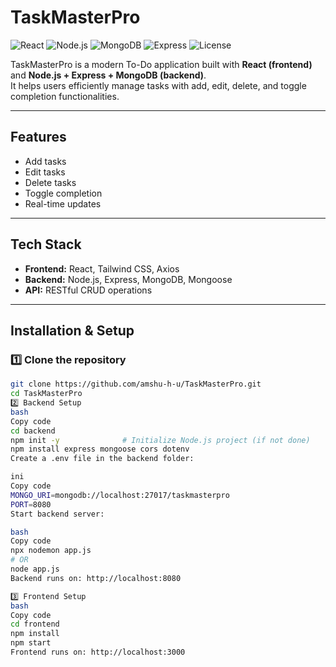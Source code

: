 # TaskMasterPro

![React](https://img.shields.io/badge/React-17.0.2-blue?logo=react&logoColor=white)
![Node.js](https://img.shields.io/badge/Node.js-18.0-green?logo=node.js&logoColor=white)
![MongoDB](https://img.shields.io/badge/MongoDB-6.0-green?logo=mongodb&logoColor=white)
![Express](https://img.shields.io/badge/Express-4.18-black)
![License](https://img.shields.io/badge/License-MIT-yellow)

TaskMasterPro is a modern To-Do application built with **React (frontend)** and **Node.js + Express + MongoDB (backend)**.  
It helps users efficiently manage tasks with add, edit, delete, and toggle completion functionalities.

---

## Features
- Add tasks
- Edit tasks
- Delete tasks
- Toggle completion
- Real-time updates

---

## Tech Stack
- **Frontend:** React, Tailwind CSS, Axios
- **Backend:** Node.js, Express, MongoDB, Mongoose
- **API:** RESTful CRUD operations

---

## Installation & Setup

### 1️⃣ Clone the repository
```bash
git clone https://github.com/amshu-h-u/TaskMasterPro.git
cd TaskMasterPro
2️⃣ Backend Setup
bash
Copy code
cd backend
npm init -y              # Initialize Node.js project (if not done)
npm install express mongoose cors dotenv
Create a .env file in the backend folder:

ini
Copy code
MONGO_URI=mongodb://localhost:27017/taskmasterpro
PORT=8080
Start backend server:

bash
Copy code
npx nodemon app.js
# OR
node app.js
Backend runs on: http://localhost:8080

3️⃣ Frontend Setup
bash
Copy code
cd frontend
npm install
npm start
Frontend runs on: http://localhost:3000
